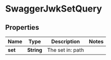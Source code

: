 
# SwaggerJwkSetQuery

## Properties
Name | Type | Description | Notes
------------ | ------------- | ------------- | -------------
**set** | **String** | The set in: path | 



